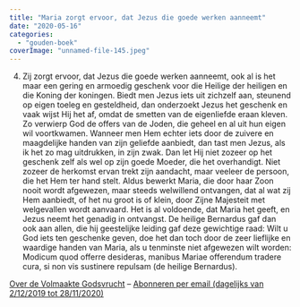 ```yaml
---
title: "Maria zorgt ervoor, dat Jezus die goede werken aanneemt"
date: "2020-05-16"
categories: 
  - "gouden-boek"
coverImage: "unnamed-file-145.jpeg"
---
```


4) Zij zorgt ervoor, dat Jezus die goede werken aanneemt, ook al is het maar een gering en armoedig geschenk voor die Heilige der heiligen en die Koning der koningen. Biedt men Jezus iets uit zichzelf aan, steunend op eigen toeleg en gesteldheid, dan onderzoekt Jezus het geschenk en vaak wijst Hij het af, omdat de smetten van de eigenliefde eraan kleven. Zo verwierp God de offers van de Joden, die geheel en al uit hun eigen wil voortkwamen. Wanneer men Hem echter iets door de zuivere en maagdelijke handen van zijn geliefde aanbiedt, dan tast men Jezus, als ik het zo mag uitdrukken, in zijn zwak. Dan let Hij niet zozeer op het geschenk zelf als wel op zijn goede Moeder, die het overhandigt. Niet zozeer de herkomst ervan trekt zijn aandacht, maar veeleer de persoon, die het Hem ter hand stelt. Aldus bewerkt Maria, die door haar Zoon nooit wordt afgewezen, maar steeds welwillend ontvangen, dat al wat zij Hem aanbiedt, of het nu groot is of klein, door Zijne Majesteit met welgevallen wordt aanvaard. Het is al voldoende, dat Maria het geeft, en Jezus neemt het genadig in ontvangst. De heilige Bernardus gaf dan ook aan allen, die hij geestelijke leiding gaf deze gewichtige raad: Wilt u God iets ten geschenke geven, doe het dan toch door de zeer lieflijke en waardige handen van Maria, als u tenminste niet afgewezen wilt worden: Modicum quod offerre desideras, manibus Mariae offerendum tradere cura, si non vis sustinere repulsam (de heilige Bernardus).

[Over de Volmaakte Godsvrucht](/blog/een-jaar-lang-volmaakte-godsvrucht/) – [Abonneren per email (dagelijks van 2/12/2019 tot 28/11/2020)](http://eepurl.com/9RKvX)
